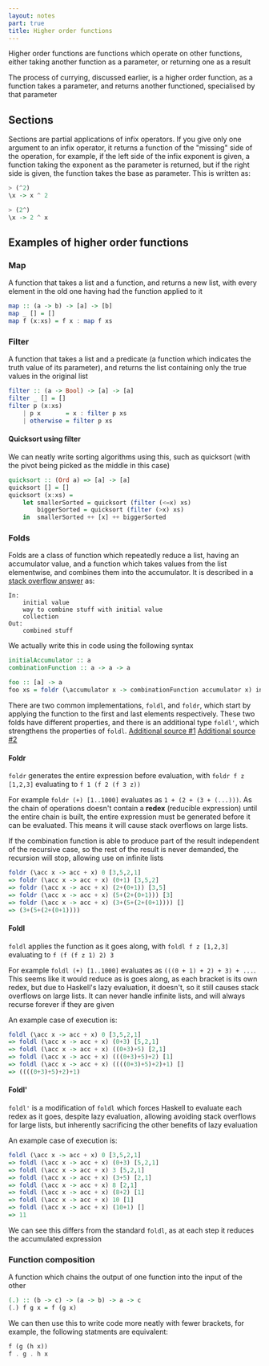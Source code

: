```yaml
---
layout: notes
part: true
title: Higher order functions
---
```




Higher order functions are functions which operate on other functions, either taking another function as a parameter, or returning one as a result

The process of currying, discussed earlier, is a higher order function, as a function takes a parameter, and returns another functioned, specialised by that parameter



## Sections

Sections are partial applications of infix operators. If you give only one argument to an infix operator, it returns a function of the "missing" side of the operation, for example, if the left side of the infix exponent is given, a function taking the exponent as the parameter is returned, but if the right side is given, the function takes the base as parameter. This is written as:

```haskell
> (^2)
\x -> x ^ 2

> (2^)
\x -> 2 ^ x
```





## Examples of higher order functions

### Map

A function that takes a list and a function, and returns a new list, with every element in the old one having had the function applied to it

```haskell
map :: (a -> b) -> [a] -> [b]  
map _ [] = []  
map f (x:xs) = f x : map f xs  
```



### Filter

A function that takes a list and a predicate (a function which indicates the truth value of its parameter), and returns the list containing only the true values in the original list

```haskell
filter :: (a -> Bool) -> [a] -> [a]  
filter _ [] = []  
filter p (x:xs)   
    | p x       = x : filter p xs  
    | otherwise = filter p xs  
```

#### Quicksort using filter

We can neatly write sorting algorithms using this, such as quicksort (with the pivot being picked as the middle in this case)

```haskell
quicksort :: (Ord a) => [a] -> [a]    
quicksort [] = []    
quicksort (x:xs) =     
    let smallerSorted = quicksort (filter (<=x) xs)  
        biggerSorted = quicksort (filter (>x) xs)   
    in  smallerSorted ++ [x] ++ biggerSorted  
```



### Folds

Folds are a class of function which repeatedly reduce a list, having an accumulator value, and a function which takes values from the list elementwise, and combines them into the accumulator. It is described in a [stack overflow answer](https://stackoverflow.com/a/25150003) as:

```
In:
    initial value
    way to combine stuff with initial value
    collection
Out:
    combined stuff
```

We actually write this in code using the following syntax

```haskell
initialAccumulator :: a
combinationFunction :: a -> a -> a

foo :: [a] -> a
foo xs = foldr (\accumulator x -> combinationFunction accumulator x) initialAccumulator xs
```

There are two common implementations, `foldl`, and `foldr`, which start by applying the function to the first and last elements respectively. These two folds have different properties, and there is an additional type `foldl'`, which strengthens the properties of `foldl`. [Additional source #1](https://wiki.haskell.org/Foldr_Foldl_Foldl%27) [Additional source #2](https://wiki.haskell.org/Foldr_Foldl_Foldl%27)

#### Foldr

`foldr` generates the entire expression before evaluation, with `foldr f z [1,2,3]` evaluating to `f 1 (f 2 (f 3 z))`

For example  `foldr (+) [1..1000]` evaluates as `1 + (2 + (3 + (...)))`. As the chain of operations doesn't contain a **redex** (reducible expression) until the entire chain is built, the entire expression must be generated before it can be evaluated. This means it will cause stack overflows on large lists.

If the combination function is able to produce part of the result independent of the recursive case, so the rest of the result is never demanded, the recursion will stop, allowing use on infinite lists

```haskell
foldr (\acc x -> acc + x) 0 [3,5,2,1]
=> foldr (\acc x -> acc + x) (0+1) [3,5,2]
=> foldr (\acc x -> acc + x) (2+(0+1)) [3,5]
=> foldr (\acc x -> acc + x) (5+(2+(0+1))) [3]
=> foldr (\acc x -> acc + x) (3+(5+(2+(0+1)))) []
=> (3+(5+(2+(0+1))))
```

#### Foldl

`foldl` applies the function as it goes along, with `foldl f z [1,2,3]` evaluating to `f (f (f z 1) 2) 3`

For example `foldl (+) [1..1000]` evaluates as `(((0 + 1) + 2) + 3) + ...`. This seems like it would reduce as is goes along, as each bracket is its own redex, but due to Haskell's lazy evaluation, it doesn't, so it still causes stack overflows on large lists. It can never handle infinite lists, and will always recurse forever if they are given

An example case of execution is:

```haskell
foldl (\acc x -> acc + x) 0 [3,5,2,1]
=> foldl (\acc x -> acc + x) (0+3) [5,2,1]
=> foldl (\acc x -> acc + x) ((0+3)+5) [2,1]
=> foldl (\acc x -> acc + x) (((0+3)+5)+2) [1]
=> foldl (\acc x -> acc + x) ((((0+3)+5)+2)+1) []
=> ((((0+3)+5)+2)+1)
```

#### Foldl'

`foldl'` is a modification of `foldl` which forces Haskell to evaluate each redex as it goes, despite lazy evaluation, allowing avoiding stack overflows for large lists, but inherently sacrificing the other benefits of lazy evaluation

An example case of execution is:

```haskell
foldl (\acc x -> acc + x) 0 [3,5,2,1]
=> foldl (\acc x -> acc + x) (0+3) [5,2,1]
=> foldl (\acc x -> acc + x) 3 [5,2,1]
=> foldl (\acc x -> acc + x) (3+5) [2,1]
=> foldl (\acc x -> acc + x) 8 [2,1]
=> foldl (\acc x -> acc + x) (8+2) [1]
=> foldl (\acc x -> acc + x) 10 [1]
=> foldl (\acc x -> acc + x) (10+1) []
=> 11
```

We can see this differs from the standard `foldl`, as at each step it reduces the accumulated expression



### Function composition

A function which chains the output of one function into the input of the other

```haskell
(.) :: (b -> c) -> (a -> b) -> a -> c
(.) f g x = f (g x)
```

We can then use this to write code more neatly with fewer brackets, for example, the following statments are equivalent:

```haskell
f (g (h x))
f . g . h x
```

